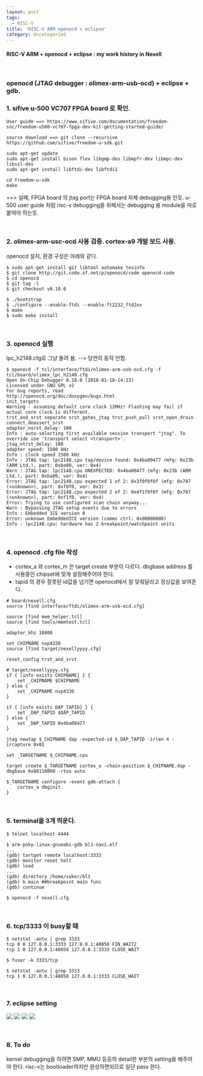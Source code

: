 ```yaml
---
layout: post
tags:
  - RISC-V
title: 'RISC-V ARM openocd + eclipse'
category: Uncategoried
---
```

#### RISC-V ARM + openocd + eclipse : my work history in Nexell

<br>

### openocd (JTAG debugger : olimex-arm-usb-ocd) + eclipse + gdb.


### 1. sifive u-500 VC707 FPGA board 로 확인.
```
User guide ==> https://www.sifive.com/documentation/freedom-soc/freedom-u500-vc707-fpga-dev-kit-getting-started-guide/

source download ==> git clone --recursive https://github.com/sifive/freedom-u-sdk.git

sudo apt-get update
sudo apt-get install bison flex libgmp-dev libmpfr-dev libmpc-dev libssl-dev
sudo apt-get install libftdi-dev libftdi1

cd freedom-u-sdk
make
```
==> 실패, FPGA board 의 jtag port는 FPGA board 자체 debugging용 인듯. u-500 user guide 처럼 risc-v debugging을 위해서는 debugging 용 module을 따로 붙여야 하는듯.

<br>

### 2. olimex-arm-usc-ocd 사용 검증. cortex-a9 개발 보드 사용.
openocd 설치, 환경 구성은 아래와 같다.
```
$ sudo apt-get install git libtool automake texinfo
$ git clone http://git.code.sf.net/p/openocd/code openocd-code
$ cd openocd
$ git tag -l
$ git checkout v0.10.0

$ ./bootstrap
$ ./configure --enable-ftdi --enable-ft2232_ftd2xx
$ make
$ sudo make install
```

<br>

### 3. openocd 실행
lpc_h2148.cfg로 그냥 돌려 봄. --> 당연히 동작 안함.
```
$ openocd -f tcl/interface/ftdi/olimex-arm-usb-ocd.cfg -f tcl/board/olimex_lpc_h2148.cfg 
Open On-Chip Debugger 0.10.0 (2018-01-18-14:23)
Licensed under GNU GPL v2
For bug reports, read
http://openocd.org/doc/doxygen/bugs.html
init_targets
Warning - assuming default core clock 12MHz! Flashing may fail if actual core clock is different.
trst_and_srst separate srst_gates_jtag trst_push_pull srst_open_drain connect_deassert_srst
adapter_nsrst_delay: 100
Info : auto-selecting first available session transport "jtag". To override use 'transport select <transport>'.
jtag_ntrst_delay: 100
adapter speed: 1500 kHz
Info : clock speed 1500 kHz
Info : JTAG tap: lpc2148.cpu tap/device found: 0x4ba00477 (mfg: 0x23b (ARM Ltd.), part: 0xba00, ver: 0x4)
Warn : JTAG tap: lpc2148.cpu UNEXPECTED: 0x4ba00477 (mfg: 0x23b (ARM Ltd.), part: 0xba00, ver: 0x4)
Error: JTAG tap: lpc2148.cpu expected 1 of 2: 0x3f0f0f0f (mfg: 0x787 (<unknown>), part: 0xf0f0, ver: 0x3)
Error: JTAG tap: lpc2148.cpu expected 2 of 2: 0x4f1f0f0f (mfg: 0x787 (<unknown>), part: 0xf1f0, ver: 0x4)
Error: Trying to use configured scan chain anyway...
Warn : Bypassing JTAG setup events due to errors
Info : Embedded ICE version 0
Error: unknown EmbeddedICE version (comms ctrl: 0x00000000)
Info : lpc2148.cpu: hardware has 2 breakpoint/watchpoint units
```

<br>

### 4. openocd .cfg file 작성
* cortex_a 와 cortex_m 은 target create 부분이 다르다. dbgbase address 를 사용중인 chipset에 맞게 설정해주어야 한다.
* tapid 의 경우 잘못된 id값을 넘기면 openocd에서 잘 맞춰달라고 정상값을 보여준다.

```
# board/nexell.cfg
source [find interface/ftdi/olimex-arm-usb-ocd.cfg]

source [find mem_helper.tcl]
source [find tools/memtest.tcl]

adapter_khz 10000

set CHIPNAME nxp4330
source [find target/nexellyyyy.cfg]

reset_config trst_and_srst
```

```
# target/nexellyyyy.cfg
if { [info exists CHIPNAME] } {
    set _CHIPNAME $CHIPNAME
} else {
    set _CHIPNAME nxp4330
}

if { [info exists DAP_TAPID] } {
    set _DAP_TAPID $DAP_TAPID
} else {
    set _DAP_TAPID 0x4ba00477
}

jtag newtap $_CHIPNAME dap -expected-id $_DAP_TAPID -irlen 4 -ircapture 0x01

set _TARGETNAME $_CHIPNAME.cpu

target create $_TARGETNAME cortex_a -chain-position $_CHIPNAME.dap -dbgbase 0x80110000 -rtos auto

$_TARGETNAME configure -event gdb-attach {
    cortex_a dbginit
}
```

<br>

### 5. terminal을 3개 띄운다.
```
$ telnet localhost 4444
```
```
$ arm-poky-linux-gnueabi-gdb bl1-navi.elf
...
(gdb) tartget remote localhost:3333
(gdb) monitor reset halt
(gdb) load
...
(gdb) directory /home/suker/bl1
(gdb) b main ##breakpoint main func
(gdb) continue
```
```
$ openocd -f nexell.cfg
```

<br>

### 6. tcp/3333 이 busy할 때
```
$ netstat -antu | grep 3333
tcp 0 0 127.0.0.1:3333 127.0.0.1:48058 FIN_WAIT2 
tcp 1 0 127.0.0.1:48058 127.0.0.1:3333 CLOSE_WAIT

$ fuser -k 3333/tcp

$ netstat -antu | grep 3333
tcp 1 0 127.0.0.1:48058 127.0.0.1:3333 CLOSE_WAIT
```

<br>

### 7. eclipse setting
![](/assets/ext_images/riscv/riscv-eclipse-setting1.png)
![](/assets/ext_images/riscv/riscv-eclipse-setting2.png)
![](/assets/ext_images/riscv/riscv-eclipse-setting3.png)
![](/assets/ext_images/riscv/riscv-eclipse-setting4.png)

<br>

### 8. To do
kernel debugging을 하려면 SMP, MMU 등등의 detail한 부분의 setting을 해주어야 한다.
risc-v는 bootloader까지만 완성하면되므로 일단 pass 한다.